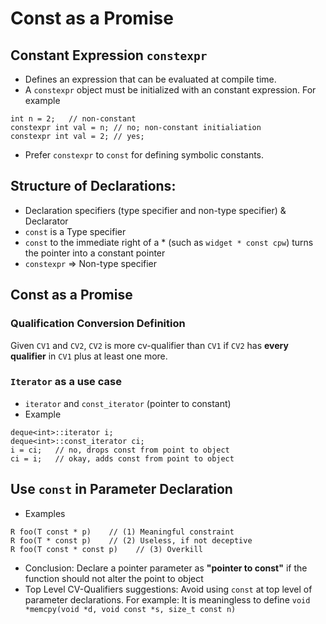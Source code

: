 # Const as a Promise 

## Constant Expression `constexpr`

 * Defines an expression that can be evaluated at compile time.
 * A `constexpr` object must be initialized with an constant expression. For example
 ```
 int n = 2;   // non-constant
 constexpr int val = n; // no; non-constant initialiation
 constexpr int val = 2; // yes; 
 ```
 * Prefer `constexpr` to `const` for defining symbolic constants.

## Structure of Declarations:
 * Declaration specifiers (type specifier and non-type specifier) & Declarator
 * `const` is a Type specifier
 * `const` to the immediate right of a * (such as `widget * const cpw`) turns the pointer into a constant pointer
 * `constexpr` => Non-type specifier
 
## Const as a Promise
### Qualification Conversion Definition
Given `CV1` and `CV2`, `CV2` is more cv-qualifier than `CV1` if `CV2` has **every qualifier** in `CV1` plus at least one more.

### `Iterator` as a use case
  * `iterator` and `const_iterator` (pointer to constant)
  * Example
  ```
  deque<int>::iterator i;
  deque<int>::const_iterator ci;
  i = ci;   // no, drops const from point to object
  ci = i;   // okay, adds const from point to object
  ```
  
## Use `const` in Parameter Declaration
  * Examples
  ```
  R foo(T const * p)    // (1) Meaningful constraint
  R foo(T * const p)    // (2) Useless, if not deceptive
  R foo(T const * const p)    // (3) Overkill
  ```
  * Conclusion: Declare a pointer parameter as **"pointer to const"** if the function should not alter the point to object
  * Top Level CV-Qualifiers suggestions: Avoid using `const` at top level of parameter declarations. 
    For example: It is meaningless to define `void *memcpy(void *d, void const *s, size_t const n)`

